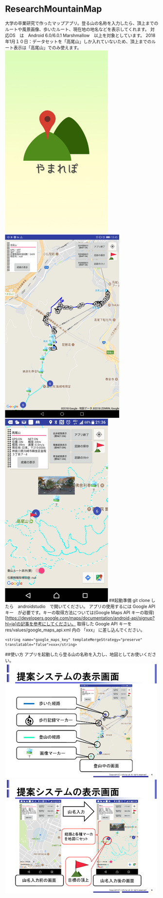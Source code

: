 # ResearchMountainMap
大学の卒業研究で作ったマップアプリ。登る山の名称を入力したら、頂上までのルートや風景画像、歩いたルート、現在地の地名などを表示してくれます。
対応OS　は　Android 6.0/6.0.1 Marshmallow　以上を対象としています。
2018年1月１０日：データセットを「高尾山」しか入れていないため、頂上までのルート表示は「高尾山」でのみ使えます。
<img src="intro_img/splash.png" height="600"><img src="intro_img/02.png" height="600"><img src="intro_img/03.jpg" height="600">
##起動準備
git clone したら　androidstudio　で開いてください。
アプリの使用するには Google API キー　が必要です。キーの取得方法については(Google Maps API キーの取得)[https://developers.google.com/maps/documentation/android-api/signup?hl=ja]の記事を参考にしてください。
取得した Google API キーを res/values/google_maps_api.xml 内の 「xxx」 に差し込んでください。

```
<string name="google_maps_key" templateMergeStrategy="preserve" translatable="false">xxx</string>
```

##使い方
アプリを起動したら登る山の名称を入力し、地図としてお使いください。
<img src="intro_img/04.png" width="500">
<img src="intro_img/05.png" width="500">
